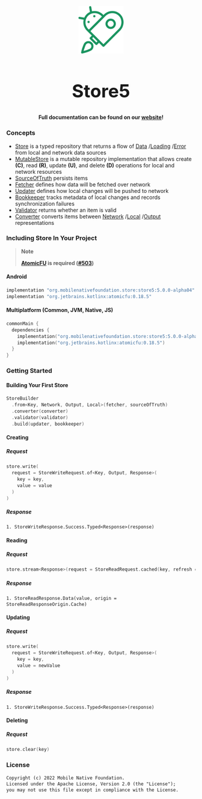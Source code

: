 <div align="center">
    <img src="Images/friendly_robot.png" width="120"/>
    <h1 style="font-size:48px">Store5</h1>
</div>

<div align="center">
    <h4>Full documentation can be found on our <a href="https://mobilenativefoundation.github.io/Store/">website</a>!</h4>
</div>

### Concepts

- [Store](https://mobilenativefoundation.github.io/Store/store/store/) is a typed repository that returns a flow
  of [Data](https://github.com/MobileNativeFoundation/Store/blob/main/store/src/commonMain/kotlin/org/mobilenativefoundation/store/store5/StoreReadResponse.kt#L39)
  /[Loading](https://github.com/MobileNativeFoundation/Store/blob/main/store/src/commonMain/kotlin/org/mobilenativefoundation/store/store5/StoreReadResponse.kt#L34)
  /[Error](https://github.com/MobileNativeFoundation/Store/blob/main/store/src/commonMain/kotlin/org/mobilenativefoundation/store/store5/StoreReadResponse.kt#L51)
  from local and network data sources
- [MutableStore](https://mobilenativefoundation.github.io/Store/mutable-store/building/overview/) is a mutable repository implementation that allows create **(C)**, read **(R)**,
  update **(U)**, and delete **(D)** operations for local and network resources
- [SourceOfTruth](https://mobilenativefoundation.github.io/Store/mutable-store/building/implementations/source-of-truth/) persists items
- [Fetcher](https://mobilenativefoundation.github.io/Store/mutable-store/building/implementations/fetcher/) defines how data will be fetched over network
- [Updater](https://mobilenativefoundation.github.io/Store/mutable-store/building/implementations/updater/) defines how local changes will be pushed to network
- [Bookkeeper](https://mobilenativefoundation.github.io/Store/mutable-store/building/implementations/bookkeeper/) tracks metadata of local changes and records
  synchronization failures
- [Validator](https://mobilenativefoundation.github.io/Store/mutable-store/building/implementations/validator/) returns whether an item is valid
- [Converter](https://mobilenativefoundation.github.io/Store/mutable-store/building/implementations/converter/) converts items
  between [Network](https://mobilenativefoundation.github.io/Store/mutable-store/building/generics/network)
  /[Local](https://mobilenativefoundation.github.io/Store/mutable-store/building/generics/sot)
  /[Output](https://mobilenativefoundation.github.io/Store/mutable-store/building/generics/common) representations

### Including Store In Your Project

> **Note**  
>  
> **[AtomicFU](https://github.com/Kotlin/kotlinx-atomicfu) is required ([#503](https://github.com/MobileNativeFoundation/Store/issues/503))**

#### Android
```kotlin
implementation "org.mobilenativefoundation.store:store5:5.0.0-alpha04"
implementation "org.jetbrains.kotlinx:atomicfu:0.18.5"
```

#### Multiplatform (Common, JVM, Native, JS)

```kotlin
commonMain {
  dependencies {
    implementation("org.mobilenativefoundation.store:store5:5.0.0-alpha04")
    implementation("org.jetbrains.kotlinx:atomicfu:0.18.5")
  }
}
```

### Getting Started

#### Building Your First Store

```kotlin
StoreBuilder
  .from<Key, Network, Output, Local>(fetcher, sourceOfTruth)
  .converter(converter)
  .validator(validator)
  .build(updater, bookkeeper)
```

#### Creating

##### Request

```kotlin
store.write(
  request = StoreWriteRequest.of<Key, Output, Response>(
    key = key,
    value = value
  )
)
```

##### Response

```text
1. StoreWriteResponse.Success.Typed<Response>(response)
```

#### Reading

##### Request

```kotlin
store.stream<Response>(request = StoreReadRequest.cached(key, refresh = false))
```

##### Response

```text
1. StoreReadResponse.Data(value, origin = StoreReadResponseOrigin.Cache)
```

#### Updating

##### Request

```kotlin
store.write(
  request = StoreWriteRequest.of<Key, Output, Response>(
    key = key,
    value = newValue
  )
)
```

##### Response

```text
1. StoreWriteResponse.Success.Typed<Response>(response)
```

#### Deleting

##### Request

```kotlin
store.clear(key)
```

### License

```text
Copyright (c) 2022 Mobile Native Foundation.
Licensed under the Apache License, Version 2.0 (the "License");
you may not use this file except in compliance with the License.
```

